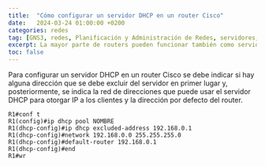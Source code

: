 ```yaml
---
title:  "Cómo configurar un servidor DHCP en un router Cisco"
date:   2024-03-24 01:00:00 +0200
categories: redes
tag: [GNS3, redes, Planificación y Administración de Redes, servidores, DHCP, router, Cisco]
excerpt: La mayor parte de routers pueden funcionar también como servidores DHCP para los equipos de su red. En este post se explica cómo configurar un servidor DHCP en un router Cisco.
toc: false
---
```

Para configurar un servidor DHCP en un router Cisco se debe indicar si hay alguna dirección que se debe excluir del servidor en primer lugar y, posteriormente, se indica la red de direcciones que puede usar el servidor DHCP para otorgar IP a los clientes y la dirección por defecto del router.

```
R1#conf t
R1(config)#ip dhcp pool NOMBRE
R1(dhcp-config)#ip dhcp excluded-address 192.168.0.1
R1(dhcp-config)#network 192.168.0.0 255.255.255.0
R1(dhcp-config)#default-router 192.168.0.1
R1(dhcp-config)#end
R1#wr
```

